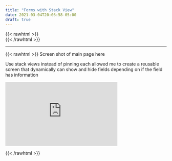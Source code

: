 ```yaml
---
title: "Forms with Stack View"
date: 2021-03-04T20:03:58-05:00
draft: true
---
```

{{< rawhtml >}}
<br />
{{< /rawhtml >}}

***

{{< rawhtml >}}
Screen shot of main page here

Use stack views instead of pinning each allowed me to create a reusable screen that dynamically can show and hide fields depending on if the field has information
<br />

<iframe width="350" height="200" src="https://www.youtube.com/embed/-haK6v6YiU8" title="YouTube video player" frameborder="0" allow="accelerometer; autoplay; clipboard-write; encrypted-media; gyroscope; picture-in-picture" allowfullscreen></iframe>

{{< /rawhtml >}}
